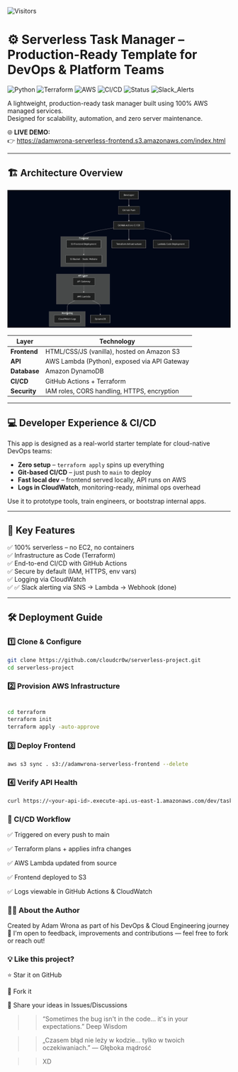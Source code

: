![Visitors](https://visitor-badge.laobi.icu/badge?page_id=cloudcr0w.sentiment-analyzer-devops)

# ⚙️ Serverless Task Manager – Production-Ready Template for DevOps & Platform Teams

![Python](https://img.shields.io/badge/Python-3.10-blue?logo=python)
![Terraform](https://img.shields.io/badge/Terraform-1.5+-623CE4?logo=terraform)
![AWS](https://img.shields.io/badge/AWS-Lambda-orange?logo=amazon-aws)
![CI/CD](https://img.shields.io/badge/GitHub_Actions-Automated-blue?logo=github-actions)
![Status](https://img.shields.io/badge/Build-passing-brightgreen?logo=checkmarx)
![Slack_Alerts](https://img.shields.io/badge/Slack-Alerting-4A154B?logo=slack)

A lightweight, production-ready task manager built using 100% AWS managed services.  
Designed for scalability, automation, and zero server maintenance.

🌐 **LIVE DEMO:**  
👉 https://adamwrona-serverless-frontend.s3.amazonaws.com/index.html

---

## 🏗 Architecture Overview

![Serverless Architecture](./diagram.png)

| Layer        | Technology                                   |
|--------------|----------------------------------------------|
| **Frontend** | HTML/CSS/JS (vanilla), hosted on Amazon S3   |
| **API**      | AWS Lambda (Python), exposed via API Gateway |
| **Database** | Amazon DynamoDB                              |
| **CI/CD**    | GitHub Actions + Terraform                   |
| **Security** | IAM roles, CORS handling, HTTPS, encryption  |

---

## 💻 Developer Experience & CI/CD

This app is designed as a real-world starter template for cloud-native DevOps teams:

- **Zero setup** – `terraform apply` spins up everything  
- **Git-based CI/CD** – just push to `main` to deploy  
- **Fast local dev** – frontend served locally, API runs on AWS  
- **Logs in CloudWatch**, monitoring-ready, minimal ops overhead  

Use it to prototype tools, train engineers, or bootstrap internal apps.

---

## 🔑 Key Features

✅ 100% serverless – no EC2, no containers  
✅ Infrastructure as Code (Terraform)  
✅ End-to-end CI/CD with GitHub Actions  
✅ Secure by default (IAM, HTTPS, env vars)  
✅ Logging via CloudWatch  
✅ ✅ Slack alerting via SNS → Lambda → Webhook (done)

---

## 🛠 Deployment Guide

### 1️⃣ Clone & Configure

```bash
git clone https://github.com/cloudcr0w/serverless-project.git
cd serverless-project
```

### 2️⃣ Provision AWS Infrastructure

```bash

cd terraform
terraform init
terraform apply -auto-approve
```

### 3️⃣ Deploy Frontend

```bash
aws s3 sync . s3://adamwrona-serverless-frontend --delete
```

### 4️⃣ Verify API Health

```bash
curl https://<your-api-id>.execute-api.us-east-1.amazonaws.com/dev/tasks
```

### 🔁 CI/CD Workflow

✅ Triggered on every push to main

✅ Terraform plans + applies infra changes

✅ AWS Lambda updated from source

✅ Frontend deployed to S3

✅ Logs viewable in GitHub Actions & CloudWatch


### 👨‍💻 About the Author
Created by Adam Wrona as part of his DevOps & Cloud Engineering journey 🚀
I'm open to feedback, improvements and contributions — feel free to fork or reach out!

### 💡 Like this project?

⭐ Star it on GitHub

🍴 Fork it

🧠 Share your ideas in Issues/Discussions



>> “Sometimes the bug isn't in the code... it's in your expectations.”
>> Deep Wisdom

>> „Czasem błąd nie leży w kodzie… tylko w twoich oczekiwaniach.”
>> — Głęboka mądrość

>> XD
